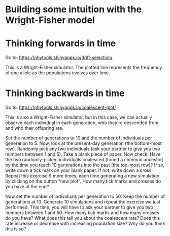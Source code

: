 Building some intuition with the Wright-Fisher model
===============

# Thinking forwards in time

Go to:
https://phytools.shinyapps.io/drift-selection/

This is a Wright-Fisher simulator. The plotted line represents the frequency of one allele as the populations evolves over time. 

# Thinking backwards in time

Go to:
https://phytools.shinyapps.io/coalescent-plot/

This is also a Wright-Fisher simulator, but in this case, we can actually observe each individual in each generation, who they're descended from and who their offspring are.

Set the number of generations to 10 and the number of individuals per generation to 5. Now, look at the present-day generation (the bottom-most row). Randomly pick any two individuals (ask your partner to give you two numbers between 1 and 5). Take a blank piece of paper. Now check: Have the two randomly-picked individuals coalesced (found a common ancestor) by the time you reach 10 generations into the past (the top-most row)? If so, write down a tick mark on your blank paper. If not, write down a cross. Repeat this exercise 9 more times, each time generating a new simulation by clicking on the button "new plot". How many tick marks and crosses do you have at the end?

Now set the number of individuals per generation to 50. Keep the number of generations at 10. Generate 10 simulations and repeat the exercise we just performed. This time, you will have to ask your partner to give you two numbers between 1 and 50. How many tick marks and how many crosses do you have? What does this tell you about the coalescent rate? Does this rate increase or decrease with increasing population size? Why do you think this is so?
